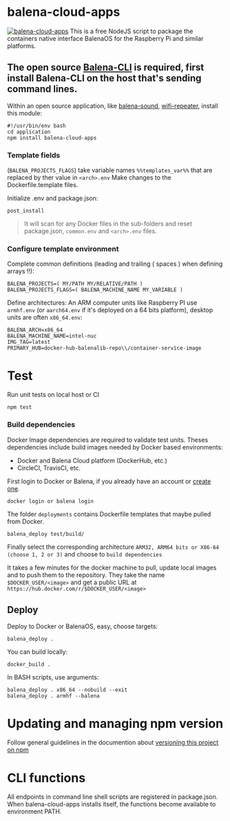 # balena-cloud-apps
[![balena-cloud-apps](https://circleci.com/gh/b23prodtm/balena-cloud-apps.svg?style=shield)](https://app.circleci.com/pipelines/github/b23prodtm/balena-cloud-apps)
 This is a free NodeJS script to package the containers native interface BalenaOS for the Raspberry Pi and similar platforms.
## The open source [Balena-CLI](https://github.com/balena-io/balena-cli) is required, first install Balena-CLI on the host that's sending command lines.

Within an open source application, like  [balena-sound](https://github.com/balenalabs/balena-sound), [wifi-repeater](https://github.com/balenalabs-incubator/wifi-repeater), install this module:
```Shell
#!/usr/bin/env bash
cd application
npm install balena-cloud-apps
```

### Template fields 
(`BALENA_PROJECTS_FLAGS`) take variable names `%%templates_var%%` that are replaced by ther value in `<arch>.env`
Make changes to the Dockerfile.template files.

Initialize .env and package.json:

    post_install

> It will scan for any Docker files in the sub-folders and reset package.json, `common.env` and `<arch>.env` files.

### Configure template environment

Complete common definitions (leading and trailing ( spaces ) when defining arrays !!):
```common.env
BALENA_PROJECTS=( MY/PATH MY/RELATIVE/PATH )
BALENA_PROJECTS_FLAGS=( BALENA_MACHINE_NAME MY_VARIABLE )
```
Define architectures: 
An ARM computer units like Raspberry PI use `armhf.env` (or `aarch64.env` if it's deployed on a 64 bits platform), desktop units are often `x86_64.env`:
```x86_64.env
BALENA_ARCH=x86_64
BALENA_MACHINE_NAME=intel-nuc
IMG_TAG=latest
PRIMARY_HUB=docker-hub-balenalib-repo\\/container-servìce-image
```

# Test
Run unit tests on local host or CI

    npm test

### Build dependencies
Docker Image dependencies are required to validate test units. Theses dependencies include build images needed by Docker based environments:
  - Docker and Balena Cloud platform (DockerHub, etc.)
  - CircleCI, TravisCI, etc.

First login to Docker or Balena, if you already have an account or [create one](https://hub.docker.com).

    docker login or balena login
    
The folder `deployments` contains Dockerfile templates that maybe pulled from Docker.

    balena_deploy test/build/

Finally select the corresponding architecture `ARM32, ARM64 bits or X86-64 (choose 1, 2 or 3)` and choose to `build dependencies`

It takes a few minutes for the docker machine to pull, update local images and to push them to the repository. They take the name `$DOCKER_USER/<image>` and get a public URL at `https://hub.docker.com/r/$DOCKER_USER/<image>`

## Deploy
Deploy to Docker or BalenaOS, easy, choose targets:

    balena_deploy .

You can build locally:

    docker_build .

In BASH scripts, use arguments:
```Console
balena_deploy . x86_64 --nobuild --exit
balena_deploy . armhf --balena
```

# Updating and managing npm version
Follow general guidelines in the documention about [versioning this project on npm](https://docs.npmjs.com/packages-and-modules/updating-and-managing-your-published-packages)

# CLI functions
All endpoints in command line shell scripts are registered in package.json. When balena-cloud-apps installs itself, the functions become available to environment PATH.
